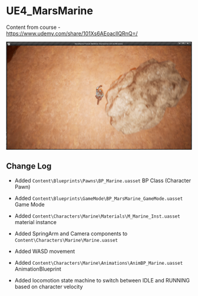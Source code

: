 # UE4_MarsMarine
Content from course - https://www.udemy.com/share/101Xs6AEoacllQRnQ=/

![image_1](images/image_1.png)

## Change Log

* Added `Content\Blueprints\Pawns\BP_Marine.uasset` BP Class (Character Pawn)

* Added `Content\Blueprints\GameMode\BP_MarsMarine_GameMode.uasset` Game Mode

* Added `Content\Characters\Marine\Materials\M_Marine_Inst.uasset` material instance

* Added SpringArm and Camera components to `Content\Characters\Marine\Marine.uasset`

* Added WASD movement

* Added `Content\Characters\Marine\Animations\AnimBP_Marine.uasset` AnimationBlueprint

* Added locomotion state machine to switch between IDLE and RUNNING based on character velocity
